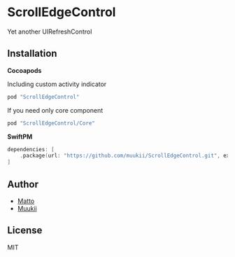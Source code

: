 # ScrollEdgeControl
Yet another UIRefreshControl

## Installation

**Cocoapods**

Including custom activity indicator
```ruby
pod "ScrollEdgeControl"
```

If you need only core component
```ruby
pod "ScrollEdgeControl/Core"
```

**SwiftPM**

```swift
dependencies: [
    .package(url: "https://github.com/muukii/ScrollEdgeControl.git", exact: "<VERSION>")
]
```

## Author

- [Matto](https://github.com/takumatt)
- [Muukii](https://github.com/muukii)

## License

MIT
